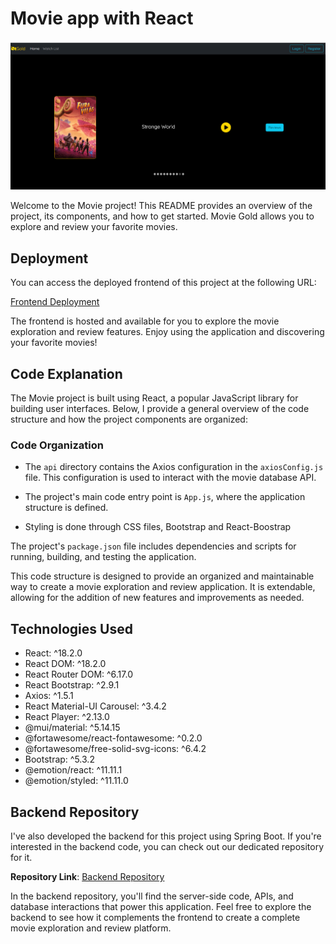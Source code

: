 # Movie app with React

![Project Logo](src/images/deploy-img.png)


Welcome to the Movie project! This README provides an overview of the project, its components, and how to get started. Movie Gold allows you to explore and review your favorite movies.

## Deployment

You can access the deployed frontend of this project at the following URL:

[Frontend Deployment](https://fullstack-movieapp.netlify.app)

The frontend is hosted and available for you to explore the movie exploration and review features. Enjoy using the application and discovering your favorite movies!


## Code Explanation

The Movie project is built using React, a popular JavaScript library for building user interfaces. Below, I provide a general overview of the code structure and how the project components are organized:

### Code Organization

- The `api` directory contains the Axios configuration in the `axiosConfig.js` file. This configuration is used to interact with the movie database API.

- The project's main code entry point is `App.js`, where the application structure is defined.

- Styling is done through CSS files, Bootstrap and React-Boostrap

The project's `package.json` file includes dependencies and scripts for running, building, and testing the application.

This code structure is designed to provide an organized and maintainable way to create a movie exploration and review application. It is extendable, allowing for the addition of new features and improvements as needed.

## Technologies Used

- React: ^18.2.0
- React DOM: ^18.2.0
- React Router DOM: ^6.17.0
- React Bootstrap: ^2.9.1
- Axios: ^1.5.1
- React Material-UI Carousel: ^3.4.2
- React Player: ^2.13.0
- @mui/material: ^5.14.15
- @fortawesome/react-fontawesome: ^0.2.0
- @fortawesome/free-solid-svg-icons: ^6.4.2
- Bootstrap: ^5.3.2
- @emotion/react: ^11.11.1
- @emotion/styled: ^11.11.0


## Backend Repository

I've also developed the backend for this project using Spring Boot. If you're interested in the backend code, you can check out our dedicated repository for it.

**Repository Link**: [Backend Repository](https://github.com/Mehmet-Durna/springboot-react-movieproject)

In the backend repository, you'll find the server-side code, APIs, and database interactions that power this application. Feel free to explore the backend to see how it complements the frontend to create a complete movie exploration and review platform.
